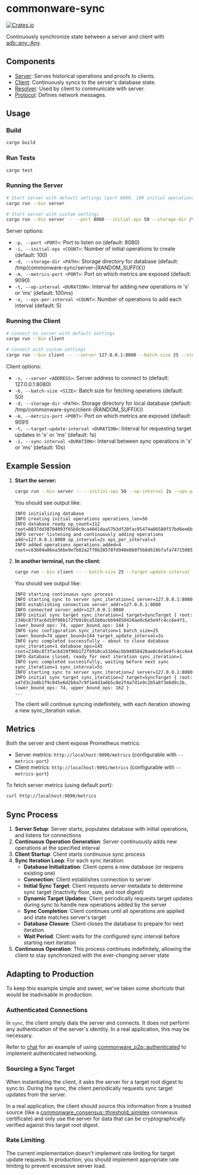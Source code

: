 # commonware-sync

 [![Crates.io](https://img.shields.io/crates/v/commonware-sync.svg)](https://crates.io/crates/commonware-sync)

Continuously synchronize state between a server and client with [adb::any::Any](https://docs.rs/commonware-storage/latest/commonware_storage/adb/any/struct.Any.html).

## Components

- [Server](src/bin/server.rs): Serves historical operations and proofs to clients.
- [Client](src/bin/client.rs): Continuously syncs to the server's database state.
- [Resolver](src/resolver.rs): Used by client to communicate with server.
- [Protocol](src/protocol.rs): Defines network messages.

## Usage

### Build

```bash
cargo build
```

### Run Tests

```bash
cargo test
```

### Running the Server

```bash
# Start server with default settings (port 8080, 100 initial operations)
cargo run --bin server

# Start server with custom settings
cargo run --bin server -- --port 8080 --initial-ops 50 --storage-dir /tmp/my_server --metrics-port 9090 --op-interval 2s --ops-per-interval 10
```

Server options:
- `-p, --port <PORT>`: Port to listen on (default: 8080)
- `-i, --initial-ops <COUNT>`: Number of initial operations to create (default: 100)
- `-d, --storage-dir <PATH>`: Storage directory for database (default: /tmp/commonware-sync/server-{RANDOM_SUFFIX})
- `-m, --metrics-port <PORT>`: Port on which metrics are exposed (default: 9090)
- `-t, --op-interval <DURATION>`: Interval for adding new operations in 's' or 'ms' (default: 100ms)
- `-o, --ops-per-interval <COUNT>`: Number of operations to add each interval (default: 5)

### Running the Client

```bash
# Connect to server with default settings
cargo run --bin client

# Connect with custom settings
cargo run --bin client -- --server 127.0.0.1:8080 --batch-size 25 --storage-dir /tmp/my_client --metrics-port 9091 --target-update-interval 3s --sync-interval 5s
```

Client options:
- `-s, --server <ADDRESS>`: Server address to connect to (default: 127.0.0.1:8080)
- `-b, --batch-size <SIZE>`: Batch size for fetching operations (default: 50)
- `-d, --storage-dir <PATH>`: Storage directory for local database (default: /tmp/commonware-sync/client-{RANDOM_SUFFIX})
- `-m, --metrics-port <PORT>`: Port on which metrics are exposed (default: 9091)
- `-t, --target-update-interval <DURATION>`: Interval for requesting target updates in 's' or 'ms' (default: 1s)
- `-i, --sync-interval <DURATION>`: Interval between sync operations in 's' or 'ms' (default: 10s)

## Example Session

1. **Start the server:**
   ```bash
   cargo run --bin server -- --initial-ops 50 --op-interval 2s --ops-per-interval 3
   ```

   You should see output like:
   ```
   INFO initializing database
   INFO creating initial operations operations_len=56
   INFO database ready op_count=112 root=8837dd38704093f65b8c9ca4041daa57b3df20fac95474a86580f57bd6ee6bd9
   INFO server listening and continuously adding operations addr=127.0.0.1:8080 op_interval=2s ops_per_interval=3
   INFO added operations operations_added=4 root=c63b04a06ea36be9e7b82a2f70b28578fd940e8b8f5b8d616bfafa7471508514
   ```

2. **In another terminal, run the client:**
   ```bash
   cargo run --bin client -- --batch-size 25 --target-update-interval 3s --sync-interval 5s
   ```

   You should see output like:
   ```
   INFO starting continuous sync process
   INFO starting sync to server sync_iteration=1 server=127.0.0.1:8080
   INFO establishing connection server_addr=127.0.0.1:8080
   INFO connected server_addr=127.0.0.1:8080
   INFO initial sync target sync_iteration=1 target=SyncTarget { root: 234bc873fac6d19f96b172fb910ca51b0acbb94858420ae0c6e5e4fc4cc6e4f3, lower_bound_ops: 74, upper_bound_ops: 144 }
   INFO sync configuration sync_iteration=1 batch_size=25 lower_bound=74 upper_bound=144 target_update_interval=3s
   INFO sync completed successfully - about to close database sync_iteration=1 database_ops=145 root=234bc873fac6d19f96b172fb910ca51b0acbb94858420ae0c6e5e4fc4cc6e4f3
   INFO database closed; ready for next iteration sync_iteration=1
   INFO sync completed successfully, waiting before next sync sync_iteration=1 sync_interval=5s
   INFO starting sync to server sync_iteration=2 server=127.0.0.1:8080
   INFO initial sync target sync_iteration=2 target=SyncTarget { root: a47d3c2e8b1f9c045e6d2b8a7c9f1e4d3a6b5c8e2f4a7d1e9c2b5a8f3e6d9c2b, lower_bound_ops: 74, upper_bound_ops: 162 }
   ...
   ```

   The client will continue syncing indefinitely, with each iteration showing a new sync_iteration value.

## Metrics

Both the server and client expose Prometheus metrics:
- Server metrics: `http://localhost:9090/metrics` (configurable with `--metrics-port`)
- Client metrics: `http://localhost:9091/metrics` (configurable with `--metrics-port`)

To fetch server metrics (using default port):
```bash
curl http://localhost:9090/metrics
```

## Sync Process

1. **Server Setup**: Server starts, populates database with initial operations, and listens for connections
2. **Continuous Operation Generation**: Server continuously adds new operations at the specified interval
3. **Client Startup**: Client starts continuous sync process
4. **Sync Iteration Loop**: For each sync iteration:
   - **Database Initialization**: Client opens a new database (or reopens existing one)
   - **Connection**: Client establishes connection to server
   - **Initial Sync Target**: Client requests server metadata to determine sync target (inactivity floor, size, and root digest)
   - **Dynamic Target Updates**: Client periodically requests target updates during sync to handle new operations added by the server
   - **Sync Completion**: Client continues until all operations are applied and state matches server's target
   - **Database Closure**: Client closes the database to prepare for next iteration
   - **Wait Period**: Client waits for the configured sync interval before starting next iteration
5. **Continuous Operation**: This process continues indefinitely, allowing the client to stay synchronized with the ever-changing server state

## Adapting to Production

To keep this example simple and sweet, we've taken some shortcuts that would be inadvisable in production.

### Authenticated Connections

In `sync`, the client simply dials the server and connects. It does not perform any authentication
of the server's identity. In a real application, this may be necessary.

Refer to [chat](../chat/README.md) for an example of using [commonware_p2p::authenticated](https://docs.rs/commonware-p2p/latest/commonware_p2p/authenticated/index.html)
to implement authenticated networking.

### Sourcing a Sync Target

When instantiating the client, it asks the server for a target root digest to sync to. During the sync, the client periodically
requests sync target updates from the server.

In a real application, the client should source this information from a trusted source (like a [commonware_consensus::threshold_simplex](https://docs.rs/commonware-consensus/latest/commonware_consensus/threshold_simplex/index.html)
consensus certificate) and only use the server for data that can be cryptographically verified against
this target root digest.

### Rate Limiting

The current implementation doesn't implement rate limiting for target update requests. In production,
you should implement appropriate rate limiting to prevent excessive server load.
